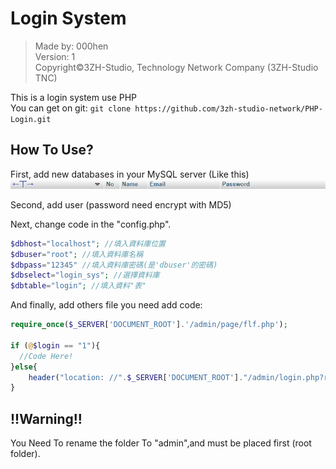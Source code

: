# Login System
>Made by: 000hen <br/>
>Version: 1 <br/>
>Copyright&copy;3ZH-Studio, Technology Network Company (3ZH-Studio TNC)<br/>

This is a login system use PHP <br/>
You can get on git: ```git clone https://github.com/3zh-studio-network/PHP-Login.git```

## How To Use?

First, add new databases in your MySQL server (Like this)
![db](/img/n1.png)

Second, add user (password need encrypt with MD5)

Next, change code in the "config.php".

```php
$dbhost="localhost"; //填入資料庫位置
$dbuser="root"; //填入資料庫名稱
$dbpass="12345" //填入資料庫密碼(是'dbuser'的密碼)
$dbselect="login_sys"; //選擇資料庫
$dbtable="login"; //填入資料"表"
```

And finally, add others file you need add code:
```php
require_once($_SERVER['DOCUMENT_ROOT'].'/admin/page/flf.php');

if (@$login == "1"){
  //Code Here!
}else{
	header("location: //".$_SERVER['DOCUMENT_ROOT']."/admin/login.php?return=$url");
}
```

## !!Warning!!

You Need To rename the folder To "admin",and must be placed first (root folder).
